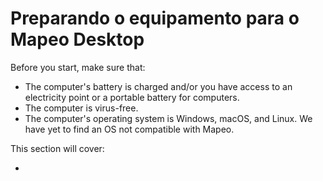 # Preparando o equipamento para o Mapeo Desktop



Before you start, make sure that:&#x20;

* The computer's battery is charged and/or you have access to an electricity point or a portable battery for computers.&#x20;
* The computer is virus-free.&#x20;
* The computer's operating system is Windows, macOS, and Linux. We have yet to find an OS not compatible with Mapeo.



This section will cover:

*
